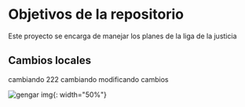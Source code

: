 # Objetivos de la repositorio

Este proyecto se encarga de manejar los planes de la liga de la justicia

## Cambios locales

cambiando 222
cambiando modificando cambios

![gengar img](https://images.wikidexcdn.net/mwuploads/wikidex/thumb/f/f8/latest/20200428203046/Gengar.png/800px-Gengar.png){: width="50%"}


